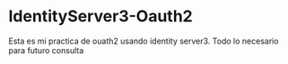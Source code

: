 # IdentityServer3-Oauth2
Esta es mi practica de ouath2 usando identity server3. Todo lo necesario para futuro consulta
